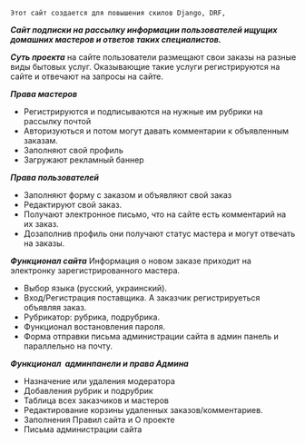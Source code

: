 `Этот сайт создается для повышения скилов Django, DRF,`

***Сайт подписки на рассылку информации пользователей ищущих домашних мастеров и ответов таких специалистов.***

***Суть проекта*** на сайте пользователи размещают свои заказы на разные виды бытовых услуг. Оказывающие такие услуги регистрируются на сайте и отвечают на запросы на сайте.

***Права мастеров***
- Регистрируются и подписываются на нужные им рубрики на рассылку почтой
- Авторизуються и потом могут давать комментарии к объявленным заказам.
- Заполняют свой профиль
- Загружают рекламный баннер

***Права пользователей***
- Заполняют форму с заказом и объявляют свой заказ
- Редактируют свой заказ.
- Получают электронное письмо, что на сайте есть комментарий на их заказ.
- Дозаполнив профиль они получают статус мастера и могут отвечать на заказы.

***Функционал сайта***
Информация о новом заказе приходит на электронку зарегистрированного мастера.
- Выбор языка (русский, украинский).
- Вход/Регистрация поставщика. А заказчик регистрируеться объявляя заказ.
- Рубрикатор: рубрика, подрубрика.
- Функционал востановления пароля.
- Форма отправки письма администрации сайта в админ панель и параллельно на почту.


***Функционал  админпанели и права Админа***
- Назначение или удаления модератора
- Добавления рубрик и подрубрик
- Таблица всех заказчиков и мастеров
- Редактирование корзины удаленных заказов/комментариев.
- Заполнения Правил сайта и О проекте
- Письма администрации сайта
